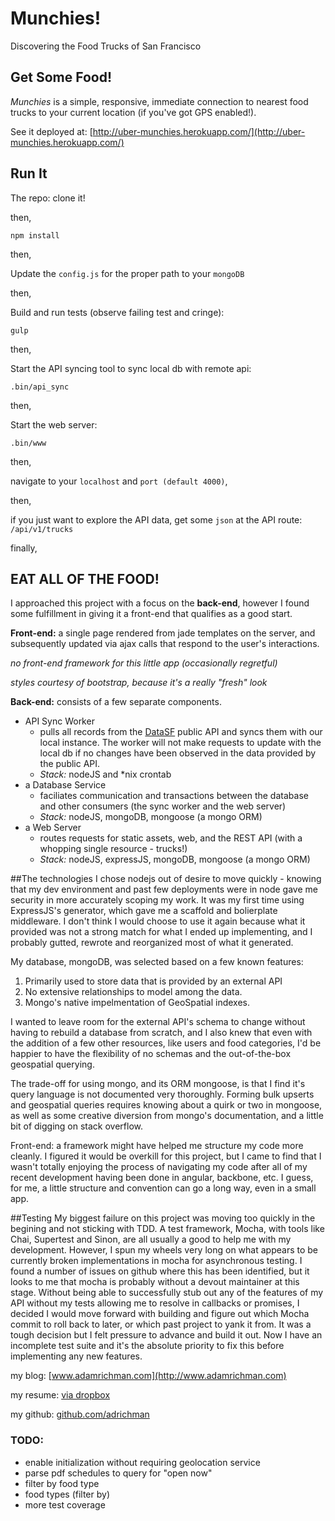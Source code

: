 # Munchies!

Discovering the Food Trucks of San Francisco

## Get Some Food!
*Munchies* is a simple, responsive, immediate connection to nearest food trucks to your current location (if you've got GPS enabled!). 

See it deployed at: [http://uber-munchies.herokuapp.com/](http://uber-munchies.herokuapp.com/) 
## Run It

The repo: clone it! 

then,
```
npm install
```

then, 
    
Update the ```config.js``` for the proper path to your ```mongoDB```

then, 

Build and run tests (observe failing test and cringe):

```
gulp
```

then,

Start the API syncing tool to sync local db with remote api:
```
.bin/api_sync
```

then,
    
Start the web server:
```
.bin/www
```

then,

navigate to your ```localhost``` and ```port (default 4000)```,

then,

if you just want to explore the API data, get some `json` at the API route: `/api/v1/trucks`

finally,

EAT ALL OF THE FOOD!
------------------

I approached this project with a focus on the __back-end__, however I found some fulfillment in giving it a front-end that qualifies as a good start.

__Front-end:__ a single page rendered from jade templates on the server, and subsequently updated via ajax calls that respond to the user's interactions.

*no front-end framework for this little app (occasionally regretful)*

*styles courtesy of bootstrap, because it's a really "fresh" look*

__Back-end:__ consists of a few separate components. 
* API Sync Worker
    - pulls all records from the [DataSF](http://www.datasf.org/) public API and syncs them with our local instance. The worker will not make requests to update with the local db if no changes have been observed in the data provided by the public API.
    - *Stack:* nodeJS and *nix crontab
* a Database Service
   - faciliates communication and transactions between the database and other consumers (the sync worker and the web server)
   - *Stack:* nodeJS, mongoDB, mongoose (a mongo ORM)
* a Web Server 
    - routes requests for static assets, web, and the REST API (with a whopping single resource - trucks!)
    - *Stack:* nodeJS, expressJS, mongoDB, mongoose (a mongo ORM)

##The technologies
I chose nodejs out of desire to move quickly - knowing that my dev environment and past few deployments were in node gave me security in more accurately scoping my work. It was my first time using ExpressJS's generator, which gave me a scaffold and bolierplate middleware. I don't think I would choose to use it again because what it provided was not a strong match for what I ended up implementing, and I probably gutted, rewrote and reorganized most of what it generated.

My database, mongoDB, was selected based on a few known features:

1. Primarily used to store data that is provided by an external API
2. No extensive relationships to model among the data.
3. Mongo's native impelmentation of GeoSpatial indexes. 

I wanted to leave room for the external API's schema to change without having to rebuild a database from scratch, and I also knew that even with the addition of a few other resources, like users and food categories, I'd be happier to have the flexibility of no schemas and the out-of-the-box geospatial querying. 

The trade-off for using mongo, and its ORM mongoose, is that I find it's query language is not documented very thoroughly. Forming bulk upserts and geospatial queries requires knowing about a quirk or two in mongoose, as well as some creative diversion from mongo's documentation, and a little bit of digging on stack overflow.

Front-end: a framework might have helped me structure my code more cleanly. I figured it would be overkill for this project, but I came to find that I wasn't totally enjoying the process of navigating my code after all of my recent development having been done in angular, backbone, etc. I guess, for me, a little structure and convention can go a long way, even in a small app. 

##Testing
My biggest failure on this project was moving too quickly in the begining and not sticking with TDD. A test framework, Mocha, with tools like Chai, Supertest and Sinon, are all usually a good to help me with my development. However, I spun my wheels very long on what appears to be currently broken implementations in mocha for asynchronous testing. I found a number of issues on github where this has been identified, but it looks to me that mocha is probably without a devout maintainer at this stage. Without being able to successfully stub out any of the features of my API without my tests allowing me to resolve in callbacks or promises, I decided I would move forward with building and figure out which Mocha commit to roll back to later, or which past project to yank it from. It was a tough decision but I felt pressure to advance and build it out. Now I have an incomplete test suite and it's the absolute priority to fix this before implementing any new features.

my blog: [www.adamrichman.com](http://www.adamrichman.com)

my resume: [via dropbox](https://www.dropbox.com/s/88stgezde3ecihh/Adam%20Richman%20Resume.pdf?dl=0)

my github: [github.com/adrichman](http://github.com/adrichman)

### TODO:

* enable initialization without requiring geolocation service
* parse pdf schedules to query for "open now"
* filter by food type
* food types (filter by)
* more test coverage